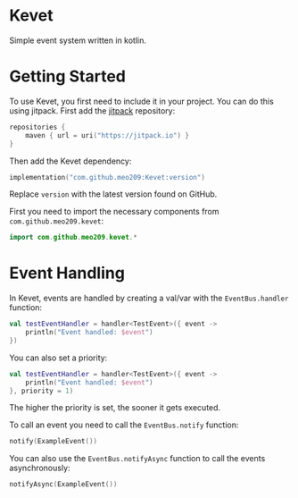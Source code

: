 # Kevet
Simple event system written in kotlin.
<br>

# Getting Started
To use Kevet, you first need to include it in your project.
You can do this using jitpack. First add the [jitpack](https://jitpack.io) repository:
```kotlin
repositories { 
    maven { url = uri("https://jitpack.io") }
}
```
Then add the Kevet dependency:
```kotlin
implementation("com.github.meo209:Kevet:version")
```
Replace ```version``` with the latest version found on GitHub.

First you need to import the necessary components from `com.github.meo209.kevet`:
```kotlin
import com.github.meo209.kevet.*
```

# Event Handling
In Kevet, events are handled by creating a val/var with the `EventBus.handler` function:
```kotlin
val testEventHandler = handler<TestEvent>({ event ->
    println("Event handled: $event")
})
```

You can also set a priority:
```kotlin
val testEventHandler = handler<TestEvent>({ event ->
    println("Event handled: $event")
}, priority = 1)
```
The higher the priority is set, the sooner it gets executed.

To call an event you need to call the `EventBus.notify` function:
```kotlin
notify(ExampleEvent())
```

You can also use the `EventBus.notifyAsync` function to call the events asynchronously:
```kotlin
notifyAsync(ExampleEvent())
```
